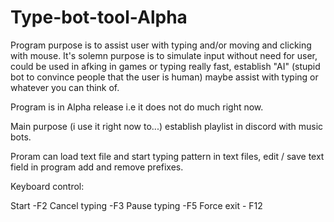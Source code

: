 # Type-bot-tool-Alpha

Program purpose is to assist user with typing and/or moving and clicking with mouse.
It's solemn purpose is to simulate input without need for user, could be used in afking in games
or typing really fast, establish "AI" (stupid bot to convince people that the user is human)
maybe assist with typing or whatever you can think of.

Program is in Alpha release i.e it does not do much right now.

Main purpose (i use it right now to...) establish playlist in discord
with music bots.

Proram can load text file and start typing pattern
in text files, edit / save text field in program
add and remove prefixes.

Keyboard control: 

Start -F2
Cancel typing -F3
Pause typing -F5
Force exit - F12
